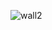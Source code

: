 
![wall2](https://user-images.githubusercontent.com/448788/112782965-d65b0600-9013-11eb-9e78-d7dcc783cc25.png)
